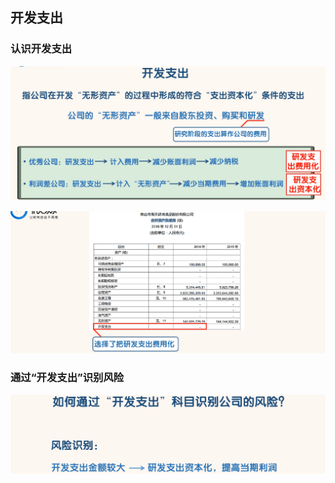 ## 开发支出

### 认识开发支出

![image-20220505141319554](images/image-20220505141319554.png)

![image-20220505141349338](images/image-20220505141349338.png)

### 通过“开发支出”识别风险

![image-20220505141436304](images/image-20220505141436304.png)